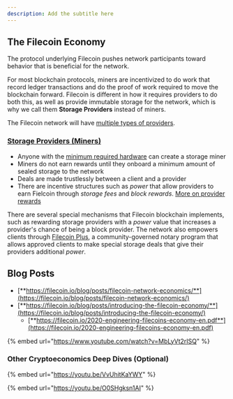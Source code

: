 ```yaml
---
description: Add the subtitle here
---
```


## The Filecoin Economy

The protocol underlying Filecoin pushes network participants toward behavior that is beneficial for the network.

For most blockchain protocols, miners are incentivized to do work that record ledger transactions and do the proof of work required to move the blockchain forward. Filecoin is different in how it requires providers to do both this, as well as provide immutable storage for the network, which is why we call them **Storage Providers** instead of miners.

The Filecoin network will have [multiple types of providers](https://docs.filecoin.io/storage-provider/how-providing-works/#types-of-provider).

### [Storage Providers (Miners)](https://docs.filecoin.io/storage-provider/how-providing-works/#deals)

* Anyone with the [minimum required hardware](https://docs.filecoin.io/storage-provider/hardware-requirements/) can create a storage miner
* Miners do not earn rewards until they onboard a minimum amount of sealed storage to the network
* Deals are made trustlessly between a client and a provider
* There are incentive structures such as _power_ that allow providers to earn Fielcoin through _storage fees_ and _block rewards_. [More on provider rewards](https://docs.filecoin.io/storage-provider/storage-provider-rewards/#storage-fees)

There are several special mechanisms that Filecoin blockchain implements, such as rewarding storage providers with a _power_ value that increases a provider's chance of being a block provider. The network also empowers clients through [Filecoin Plus](https://plus.fil.org/), a community-governed notary program that allows approved clients to make special storage deals that give their providers additional _power_.

## Blog Posts
* [**https://filecoin.io/blog/posts/filecoin-network-economics/**](https://filecoin.io/blog/posts/filecoin-network-economics/)
* [**https://filecoin.io/blog/posts/introducing-the-filecoin-economy/**](https://filecoin.io/blog/posts/introducing-the-filecoin-economy/)
  * [**https://filecoin.io/2020-engineering-filecoins-economy-en.pdf**](https://filecoin.io/2020-engineering-filecoins-economy-en.pdf)

{% embed url="https://www.youtube.com/watch?v=MbLyVt2rISQ" %}

### Other Cryptoeconomics Deep Dives (Optional)

{% embed url="https://youtu.be/VvUhitKaYWY" %}

{% embed url="https://youtu.be/O0SHgksn1AI" %}
